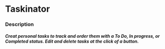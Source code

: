 # Taskinator
### Description
##### Creat personal tasks to track and order them with a To Do, In progress, or Completed status. Edit and delete tasks at the click of a button.
